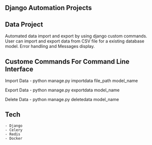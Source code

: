 ## Django Automation Projects

## Data Project 
Automated data import and export by using django custom commands.
User can import and export data from CSV file for a existing database model.
Error handling and Messages display.

## Custome Commands For Command Line Interface
Import Data
    - python manage.py importdata file_path model_name

Export Data
    - python manage.py exportdata model_name

Delete Data
    - python manage.py deletedata model_name
    
    
## Tech
    - Django
    - Celery  
    - Redis
    - Docker
   